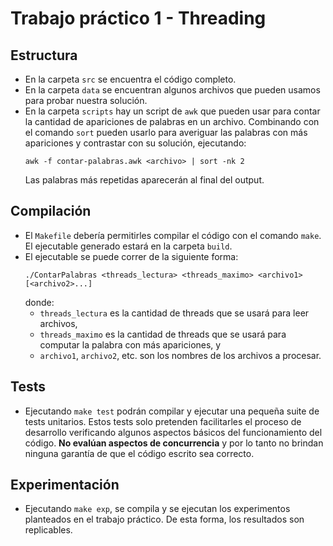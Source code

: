 # Trabajo práctico 1 - Threading

## Estructura
* En la carpeta `src` se encuentra el código completo.
* En la carpeta `data` se encuentran algunos archivos que pueden usamos para probar
  nuestra solución.
* En la carpeta `scripts` hay un script de `awk` que pueden usar para
  contar la cantidad de apariciones de palabras en un archivo. Combinando con
  el comando `sort` pueden usarlo para averiguar las palabras con más
  apariciones y contrastar con su solución, ejecutando:
  ```
  awk -f contar-palabras.awk <archivo> | sort -nk 2
  ```
  Las palabras más repetidas aparecerán al final del output.

## Compilación
* El `Makefile` debería permitirles compilar el código con el comando `make`.
  El ejecutable generado estará en la carpeta `build`.
* El ejecutable se puede correr de la siguiente forma:
  ```
  ./ContarPalabras <threads_lectura> <threads_maximo> <archivo1> [<archivo2>...]
  ```
  donde:
  * `threads_lectura` es la cantidad de threads que se usará para leer archivos,
  * `threads_maximo` es la cantidad de threads que se usará para computar
    la palabra con más apariciones, y
  * `archivo1`, `archivo2`, etc. son los nombres de los archivos a procesar.

## Tests
* Ejecutando `make test` podrán compilar y ejecutar una pequeña suite de tests
  unitarios. Estos tests solo pretenden facilitarles el proceso de desarrollo
  verificando algunos aspectos básicos del funcionamiento del código.
  **No evalúan aspectos de concurrencia** y por lo tanto no brindan ninguna
  garantía de que el código escrito sea correcto.
  
## Experimentación
* Ejecutando `make exp`, se compila y se ejecutan los experimentos planteados en
  el trabajo práctico. De esta forma, los resultados son replicables.
